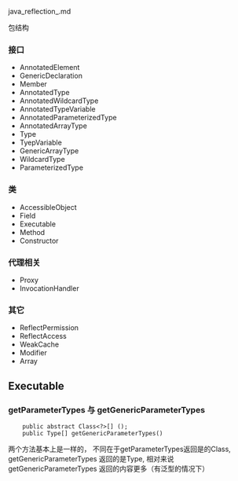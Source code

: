 java_reflection_.md

包结构

###  接口
- AnnotatedElement
- GenericDeclaration
- Member
- AnnotatedType
- AnnotatedWildcardType
- AnnotatedTypeVariable
- AnnotatedParameterizedType
- AnnotatedArrayType
- Type
- TyepVariable
- GenericArrayType
- WildcardType
- ParameterizedType

### 类
- AccessibleObject
- Field
- Executable
- Method
- Constructor

### 代理相关
- Proxy
- InvocationHandler

### 其它
- ReflectPermission
- ReflectAccess
- WeakCache
- Modifier
- Array



## Executable
### getParameterTypes 与 getGenericParameterTypes
```
    public abstract Class<?>[] ();
    public Type[] getGenericParameterTypes()
```
两个方法基本上是一样的， 不同在于getParameterTypes返回是的Class, getGenericParameterTypes 返回的是Type, 相对来说 getGenericParameterTypes 返回的内容更多（有泛型的情况下）

